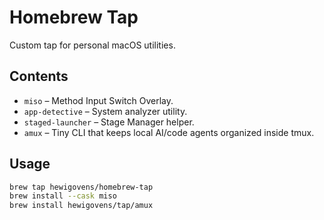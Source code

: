 # Homebrew Tap

Custom tap for personal macOS utilities.

## Contents
- `miso` – Method Input Switch Overlay.
- `app-detective` – System analyzer utility.
- `staged-launcher` – Stage Manager helper.
- `amux` – Tiny CLI that keeps local AI/code agents organized inside tmux.

## Usage
```bash
brew tap hewigovens/homebrew-tap
brew install --cask miso
brew install hewigovens/tap/amux
```
